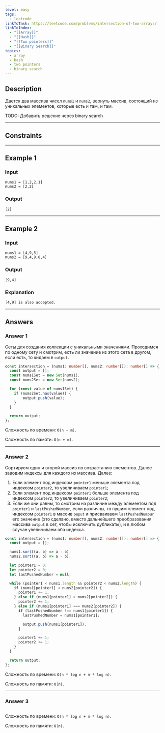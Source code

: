 ```yaml
---
level: easy
tags:
  - leetcode
linkToTask: https://leetcode.com/problems/intersection-of-two-arrays/
linkToIndex:
  - "[[Array]]"
  - "[[Hash]]"
  - "[[Two pointers]]"
  - "[[Binary Search]]"
topics:
  - array
  - hash
  - two pointers
  - binary search
---
```

## Description

Дается два массива чисел `nums1` и `nums2`, вернуть массив, состоящий из уникальных элементов, которые есть и там, и там.

TODO: Добавить решение через binary search

---
## Constraints

---
## Example 1

### Input

```
nums1 = [1,2,2,1]
nums2 = [2,2]
```
### Output

```
[2]
```

---
## Example 2

### Input

```
nums1 = [4,9,5]
nums2 = [9,4,9,8,4]
```
### Output

```
[9,4]
```
### Explanation

```
[4,9] is also accepted.
```

---
## Answers

### Answer 1

Сеты для создания коллекции с уникальными значениями.
Проходимся по одному сету и смотрим, есть ли значение из этого сета в другом, если есть, то кидаем в `output`.

```typescript
const intersection = (nums1: number[], nums2: number[]): number[] => {
  const output = [];
  const nums1Set = new Set(nums1);
  const nums2Set = new Set(nums2);

  for (const value of nums1Set) {
    if (nums2Set.has(value)) {
        output.push(value);
    }
  }

  return output;
};
```

Сложность по времени: `O(n + m)`.

Сложность по памяти: `O(n + m)`.

---
### Answer 2

Сортируем один и второй массив по возрастанию элементов. Далее заводим индексы для каждого из массива. Далее:
1. Если элемент под индексом `pointer1` меньше элемента под индексом `pointer2`, то увеличиваем `pointer1`;
2. Если элемент под индексом `pointer1` больше элемента под индексом `pointer2`, то увеличиваем `pointer2`;
3. Если же они равны, то смотрим на различие между элементом под `pointer1` и `lastPushedNumber`, если различны, то пушим элемент под индексом `pointer1` в массив `ouput` и присваиваем `lastPushedNumbur` его значение (это сделано, вместо дальнейшего преобразования массива `output` в сет, чтобы исключить дубликаты), и в любом случае увеличиваем оба индекса.

```typescript
const intersection = (nums1: number[], nums2: number[]): number[] => {
  const output = [];

  nums1.sort((a, b) => a - b);
  nums2.sort((a, b) => a - b);

  let pointer1 = 0;
  let pointer2 = 0;
  let lastPushedNumber = null;

  while (pointer1 < nums1.length && pointer2 < nums2.length) {
    if (nums1[pointer1] < nums2[pointer2]) {
      pointer1 += 1;
    } else if (nums1[pointer1] > nums2[pointer2]) {
      pointer2 += 1;
    } else if (nums1[pointer1] === nums2[pointer2]) {
      if (lastPushedNumber !== nums1[pointer1]) {
        lastPushedNumber = nums1[pointer1];

        output.push(nums1[pointer1]);
      }

      pointer1 += 1;
      pointer2 += 1;
    }
  }

  return output;
};
```

Сложность по времени: `O(n * log n + m * log n)`.

Сложность по памяти: `O(n)`.

---
### Answer 3

```typescript

```

Сложность по времени: `O(n * log n + m * log n)`.

Сложность по памяти: `O(n)`.